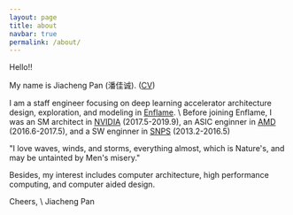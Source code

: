 ```yaml
---
layout: page
title: about
navbar: true
permalink: /about/
---
```


Hello!!

My name is Jiacheng Pan (潘佳诚). ([CV](/files/jiacheng_pan.pdf))

I am a staff engineer focusing on deep learning accelerator architecture design, exploration, and modeling in [Enflame](http://www.enflame-tech.com/). \\
Before joining Enflame, I was an SM architect in [NVIDIA](https://www.nvidia.com/) (2017.5-2019.9), an ASIC enginner in [AMD](https://www.amd.com) (2016.6-2017.5), and a SW enginner in [SNPS](https://synopsys.com) (2013.2-2016.5)

"I love waves, winds, and storms, everything almost, which is Nature's, and may be untainted by Men's misery."

Besides, my interest includes computer architecture, high performance computing, and computer aided design.

Cheers, \\
Jiacheng Pan
